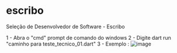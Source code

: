 # escribo
Seleção de Desenvolvedor de Software - Escribo

1 - Abra o "cmd" prompt de comando do windows
2 - Digite dart run "caminho para teste_tecnico_01.dart"
3 - Exemplo : ![image](https://user-images.githubusercontent.com/39925526/150026090-75e2e9f9-599d-407c-866a-a8b16b4f048b.png)
